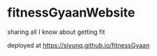 # fitnessGyaanWebsite
sharing all I know about getting fit

deployed at https://sivunq.github.io/fitnessGyaan

